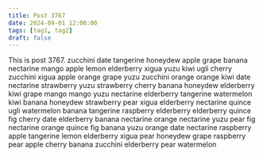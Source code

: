 ```yaml
---
title: Post 3767
date: 2024-09-01 12:00:00
tags: [tag1, tag2]
draft: false
---
```

This is post 3767.
zucchini
date
tangerine
honeydew
apple
grape
banana
nectarine
mango
apple
lemon
elderberry
xigua
yuzu
kiwi
ugli
cherry
zucchini
xigua
apple
orange
grape
yuzu
zucchini
orange
orange
kiwi
date
nectarine
strawberry
yuzu
strawberry
cherry
banana
honeydew
elderberry
kiwi
grape
mango
mango
yuzu
nectarine
elderberry
tangerine
watermelon
kiwi
banana
honeydew
strawberry
pear
xigua
elderberry
nectarine
quince
ugli
watermelon
banana
tangerine
raspberry
elderberry
elderberry
quince
fig
cherry
date
elderberry
banana
nectarine
orange
nectarine
yuzu
pear
fig
nectarine
orange
quince
fig
banana
yuzu
orange
date
nectarine
raspberry
apple
tangerine
lemon
elderberry
xigua
pear
honeydew
grape
raspberry
pear
apple
cherry
banana
zucchini
elderberry
pear
watermelon

